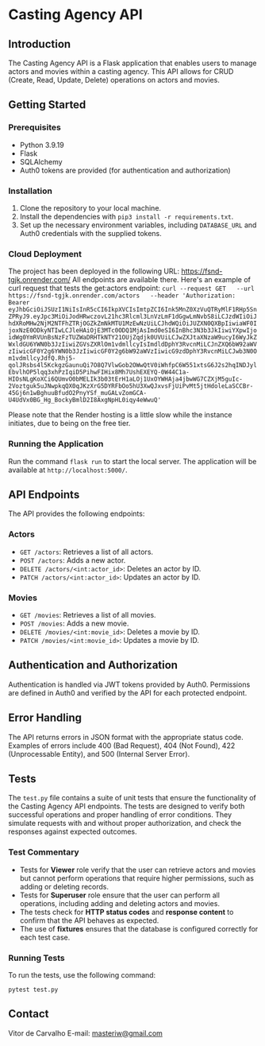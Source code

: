 # Casting Agency API

## Introduction
The Casting Agency API is a Flask application that enables users to manage actors and movies within a casting agency. This API allows for CRUD (Create, Read, Update, Delete) operations on actors and movies.

## Getting Started

### Prerequisites
- Python 3.9.19
- Flask
- SQLAlchemy
- Auth0 tokens are provided (for authentication and authorization)

### Installation
1. Clone the repository to your local machine.
2. Install the dependencies with `pip3 install -r requirements.txt`.
3. Set up the necessary environment variables, including `DATABASE_URL` and Auth0 credentials with the supplied tokens.

### Cloud Deployment
The project has been deployed in the following URL: https://fsnd-tgjk.onrender.com/
All endpoints are available there.
Here's an example of curl request that tests the get:actors endpoint:
```curl --request GET   --url https://fsnd-tgjk.onrender.com/actors   --header 'Authorization: Bearer eyJhbGciOiJSUzI1NiIsInR5cCI6IkpXVCIsImtpZCI6Ink5MnZ0XzVuQTRyMlF1RHp5SnZPRyJ9.eyJpc3MiOiJodHRwczovL21hc3Rlcml3LnVzLmF1dGgwLmNvbS8iLCJzdWIiOiJhdXRoMHw2NjM2NTFhZTRjOGZkZmNkMTU1MzEwNzUiLCJhdWQiOiJUZXN0QXBpIiwiaWF0IjoxNzE0ODkyNTIwLCJleHAiOjE3MTc0ODQ1MjAsImd0eSI6InBhc3N3b3JkIiwiYXpwIjoidWg0YmRVUnBsNzFzTUZWaDRHTkNTY21OUjZqdjk0UVUiLCJwZXJtaXNzaW9ucyI6WyJkZWxldGU6YWN0b3JzIiwiZGVsZXRlOm1vdmllcyIsImdldDphY3RvcnMiLCJnZXQ6bW92aWVzIiwicGF0Y2g6YWN0b3JzIiwicGF0Y2g6bW92aWVzIiwicG9zdDphY3RvcnMiLCJwb3N0Om1vdmllcyJdfQ.Rhj5-qolJRsbs4l5KckgzGaunuQi7O8Q7VlwGob2OWwQtV0iWhfpC6W551xtsG6J2s2hqINDJylEbvlhOP5lqq3xhPzIqiD5PihwFIHix8Mh7UshEXEYQ-0W44C1a-HIOsNLgKoXCi6QUmvO0bMELIk3b03tErH1aLOj1UxOYWHAja4jbwWG7CZXjM5guIc-2Voztguk5uJNwpkqQX0qJKzXrG5DYRFbOo5hU3XwQJxvsFjUiPvMt5jtHdoleLaSCCBr-45Gj6n1wBghuuBfudO2PnyYSf_muGALvZomGCA-U4UdVx0BG_Hg_BockyBmlD2I8AxgNpHL0iqy4eWwuQ'```

Please note that the Render hosting is a little slow while the instance initiates, due to being on the free tier.

### Running the Application
Run the command `flask run` to start the local server. The application will be available at `http://localhost:5000/`.

## API Endpoints
The API provides the following endpoints:

### Actors
- `GET /actors`: Retrieves a list of all actors.
- `POST /actors`: Adds a new actor.
- `DELETE /actors/<int:actor_id>`: Deletes an actor by ID.
- `PATCH /actors/<int:actor_id>`: Updates an actor by ID.

### Movies
- `GET /movies`: Retrieves a list of all movies.
- `POST /movies`: Adds a new movie.
- `DELETE /movies/<int:movie_id>`: Deletes a movie by ID.
- `PATCH /movies/<int:movie_id>`: Updates a movie by ID.

## Authentication and Authorization
Authentication is handled via JWT tokens provided by Auth0. Permissions are defined in Auth0 and verified by the API for each protected endpoint.

## Error Handling
The API returns errors in JSON format with the appropriate status code. Examples of errors include 400 (Bad Request), 404 (Not Found), 422 (Unprocessable Entity), and 500 (Internal Server Error).

## Tests
The `test.py` file contains a suite of unit tests that ensure the functionality of the Casting Agency API endpoints. The tests are designed to verify both successful operations and proper handling of error conditions. They simulate requests with and without proper authorization, and check the responses against expected outcomes.

### Test Commentary
- Tests for **Viewer** role verify that the user can retrieve actors and movies but cannot perform operations that require higher permissions, such as adding or deleting records.
- Tests for **Superuser** role ensure that the user can perform all operations, including adding and deleting actors and movies.
- The tests check for **HTTP status codes** and **response content** to confirm that the API behaves as expected.
- The use of **fixtures** ensures that the database is configured correctly for each test case.

### Running Tests
To run the tests, use the following command:

```pytest test.py```

## Contact
Vitor de Carvalho
E-mail: masteriw@gmail.com




